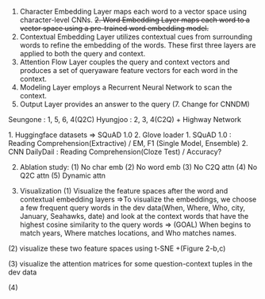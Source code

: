 <Model>

1. Character Embedding Layer maps each word to a vector space using character-level
   CNNs.
   <s>2. Word Embedding Layer maps each word to a vector space using a pre-trained word embedding model.</s>
2. Contextual Embedding Layer utilizes contextual cues from surrounding words to refine
   the embedding of the words. These first three layers are applied to both the query and
   context.
3. Attention Flow Layer couples the query and context vectors and produces a set of queryaware feature vectors for each word in the context.
4. Modeling Layer employs a Recurrent Neural Network to scan the context.
5. Output Layer provides an answer to the query
   (7. Change for CNNDM)

Seungone : 1, 5, 6, 4(Q2C)
Hyungjoo : 2, 3, 4(C2Q) + Highway Network

<Data>
1. Huggingface datasets => SQuAD 1.0
2. Glove loader

<Experiments>
1. SQuAD 1.0 : Reading Comprehension(Extractive) / EM, F1 (Single Model, Ensemble)
2. CNN DailyDail : Reading Comprehension(Cloze Test) / Accuracy?

2. Ablation study:
   (1) No char emb
   (2) No word emb
   (3) No C2Q attn
   (4) No Q2C attn
   (5) Dynamic attn

3. Visualization
   (1) Visualize the feature spaces after the word and contextual embedding layers
   =>To visualize the embeddings, we choose a few frequent
   query words in the dev data(When, Where, Who, city, January, Seahawks, date) and look at the context words that have the highest cosine similarity to the query words
   => (GOAL) When begins to match years, Where matches locations, and Who matches
   names.

(2) visualize these two feature spaces using t-SNE +(Figure 2-b,c)

(3) visualize the attention matrices for some question-context tuples in the dev data

(4)

